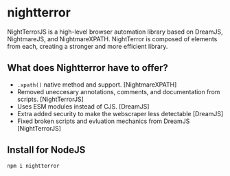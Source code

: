 # nightterror
NightTerrorJS is a high-level browser automation library based on DreamJS, NightmareJS, and NightmareXPATH.
NightTerror is composed of elements from each, creating a stronger and more efficient library.

## What does Nightterror have to offer?
- `.xpath()` native method and support. [NightmareXPATH]
- Removed uneccesary annotations, comments, and documentation from scripts. [NightTerrorJS]
- Uses ESM modules instead of CJS. [DreamJS]
- Extra added security to make the webscraper less detectable [DreamJS]
- Fixed broken scripts and evluation mechanics from DreamJS [NightTerrorJS]

## Install for NodeJS
```css
npm i nightterror
```
